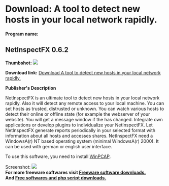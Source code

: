 # Download: A tool to detect new hosts in your local network rapidly.

**Program name:**

## NetInspectFX 0.6.2

  
**Thumbshot:** ![](http://www.freewarefiles.com/screenshot/netinspectfx_md.gif)   
  
**Download link:** [Download A tool to detect new hosts in your local network rapidly.](http://freesoftwares.boysofts.com/NetInspectFX_program_22608.html)  
  


**Publisher's Description**  
  


NetInspectFX is an ultimate tool to detect new hosts in your local network rapidly. Also it will detect any remote access to your local machine. You can set hosts as trusted, distrusted or unknown. You can watch various hosts to detect their online or offline state (for example the webserver of your website). You will get a message window if the has changed. Integrate own applications or develop plugins to individualize your NetInspectFX. Let NetInspectFX generate reports periodically in your selected format with information about all hosts and accesses shares. NetInspectFX need a WindowsA(r) NT based operating system (minimal WindowsA(r) 2000). It can be used with german or english user interface. 

To use this software, you need to install [WinPCAP](http://www.freewarefiles.com/program_9_98_15015.html). 

  
  
Screenshot: ![](http://www.freewarefiles.com/screenshot/netinspectfx.gif)   
**For more freeware softwares visit [Freeware software downloads.](http://freesoftwares.boysofts.com/)**   
**And [Free softwares and php script downloads.](http://www.boysofts.com/)**
